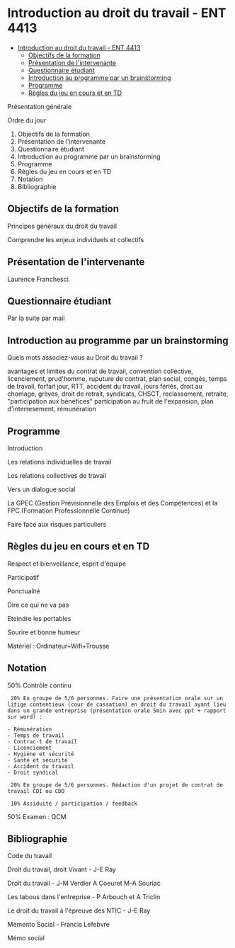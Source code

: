 # Introduction au droit du travail - ENT 4413

<!-- TOC depth:6 withLinks:1 updateOnSave:1 orderedList:0 -->

- [Introduction au droit du travail - ENT 4413](#introduction-au-droit-du-travail-ent-4413)
	- [Objectifs de la formation](#objectifs-de-la-formation)
	- [Présentation de l'intervenante](#prsentation-de-lintervenante)
	- [Questionnaire étudiant](#questionnaire-tudiant)
	- [Introduction au programme par un brainstorming](#introduction-au-programme-par-un-brainstorming)
	- [Programme](#programme)
	- [Règles du jeu en cours et en TD](#rgles-du-jeu-en-cours-et-en-td)
<!-- /TOC -->

Présentation générale

Ordre du jour

1. Objectifs de la formation
2. Présentation de l'intervenante
3. Questionnaire étudiant
4. Introduction au programme par un brainstorming
5. Programme
6. Règles du jeu en cours et en TD
7. Notation
8. Bibliographie


## Objectifs de la formation

Principes généraux du droit du travail

Comprendre les enjeux individuels et collectifs

## Présentation de l'intervenante

Laurence Franchesci

## Questionnaire étudiant

Par la suite par mail

## Introduction au programme par un brainstorming

Quels mots associez-vous au Droit du travail ?

avantages et limites du contrat de travail, convention collective, licenciement, prud'homme, ruputure de contrat, plan social, congés, temps de travail, forfait jour, RTT, accident du travail, jours fériés, droit au chomage, grèves, droit de retrait, syndicats, CHSCT, reclassement, retraite, "participation aux bénéfices" participation au fruit de l'expansion, plan d'interresement, rémunération

## Programme

Introduction

Les relations individuelles de travail

Les relations collectives de travail

Vers un dialogue social

La GPEC (Gestion Prévisionnelle des Emplois et des Compétences) et la FPC (Formation Professionnelle Continue)

Faire face aux risques particuliers

## Règles du jeu en cours et en TD

Respect et bienveillance, esprit d'équipe

Participatif

Ponctualité

Dire ce qui ne va pas

Eteindre les portables

Sourire et bonne humeur

Matériel : Ordinateur+Wifi+Trousse

## Notation

50% Contrôle continu

	 20% En groupe de 5/6 personnes. Faire une présentation orale sur un litige contentieux (cour de cassation) en droit du travail ayant lieu dans un grande entreprise (présentation orale 5min avec ppt + rapport sur word) :

	- Rémunération
	- Temps de travail
	- Contrac-t de travail
	- Licenciement
	- Hygiène et sécurité
	- Santé et sécurité  
	- Accident du travail
	- Droit syndical

	 20% En groupe de 5/6 personnes. Rédaction d'un projet de contrat de travail CDI ou CDD

	 10% Assiduité / participation / feedback

50% Examen : QCM

## Bibliographie

Code du travail

Droit du travail, droit Vivant - J-E Ray

Droit du travail - J-M Verdier A Coeuret M-A Souriac

Les tabous dans l'entreprise - P Arbouch et A Triclin

Le droit du travail à l'épreuve des NTIC - J-E Ray

Mémento Social - Francis Lefebvre

Mémo social
